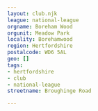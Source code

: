 ```yaml
---
layout: club.njk
league: national-league
orgname: Boreham Wood
orgunit: Meadow Park
locality: Borehamwood
region: Hertfordshire
postalcode: WD6 5AL
geo: []
tags:
- hertfordshire
- club
- national-league
streetname: Broughinge Road

---
```

